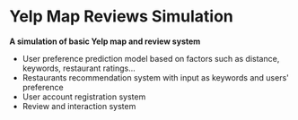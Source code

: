 # Yelp Map Reviews Simulation
<b>A simulation of basic Yelp map and review system</b>
<ul>
  <li>User preference prediction model based on factors such as distance, keywords, restaurant ratings...</li>
  <li>Restaurants recommendation system with input as keywords and users' preference</li>
  <li>User account registration system</li>
  <li>Review and interaction system</li>
